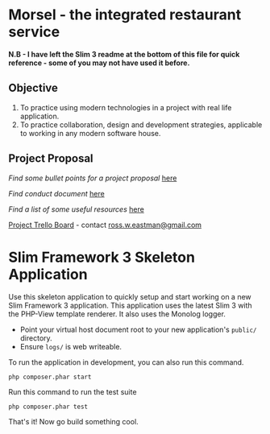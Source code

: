 # Morsel - the integrated restaurant service

**N.B - I have left the Slim 3 readme at the bottom of this file for quick reference - some of you may not have used it before.**

## Objective

1. To practice using modern technologies in a project with real life application.
2. To practice collaboration, design and development strategies, applicable to working in any modern software house.

## Project Proposal

*Find some bullet points for a project proposal* [here](PROJECT_PROPOSAL.md) 

*Find conduct document* [here](CONDUCT.MD) 

*Find a list of some useful resources* [here](RESOURCES.md) 

[Project Trello Board](https://trello.com/b/JXsVb3el) - contact ross.w.eastman@gmail.com


# Slim Framework 3 Skeleton Application

Use this skeleton application to quickly setup and start working on a new Slim Framework 3 application. This application uses the latest Slim 3 with the PHP-View template renderer. It also uses the Monolog logger.

* Point your virtual host document root to your new application's `public/` directory.
* Ensure `logs/` is web writeable.

To run the application in development, you can also run this command. 

	php composer.phar start

Run this command to run the test suite

	php composer.phar test

That's it! Now go build something cool.
